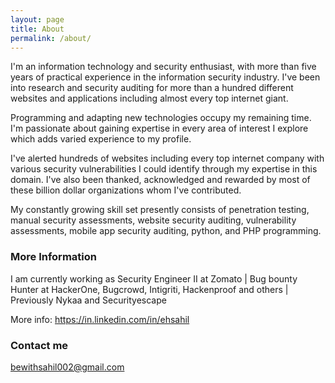 ```yaml
---
layout: page
title: About
permalink: /about/
---
```


I'm an information technology and security enthusiast, with more than five years of practical experience in the information security industry. I've been into research and security auditing for more than a hundred different websites and applications including almost every top internet giant.

Programming and adapting new technologies occupy my remaining time. I'm passionate about gaining expertise in every area of interest I explore which adds varied experience to my profile. 

I've alerted hundreds of websites including every top internet company with various security vulnerabilities I could identify through my expertise in this domain. I've also been thanked, acknowledged and rewarded by most of these billion dollar organizations whom I've contributed. 

My constantly growing skill set presently consists of penetration testing, manual security assessments, website security auditing, vulnerability assessments, mobile app security auditing, python, and PHP programming. 

### More Information

I am currently working as Security Engineer II at Zomato | Bug bounty Hunter at HackerOne, Bugcrowd, Intigriti, Hackenproof and others | Previously Nykaa and Securityescape

More info: https://in.linkedin.com/in/ehsahil

### Contact me

[bewithsahil002@gmail.com](mailto:bewithsahil002@gmail.com)
